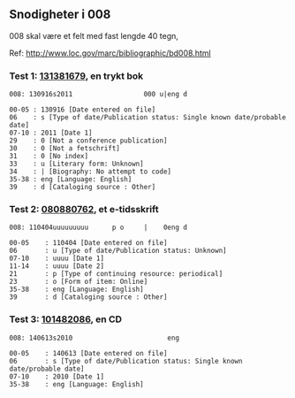 ## Snodigheter i 008

008 skal være et felt med fast lengde 40 tegn,

Ref: http://www.loc.gov/marc/bibliographic/bd008.html

### Test 1: [131381679](http://oai.bibsys.no/oai/repository?verb=GetRecord&metadataPrefix=marcxchange&identifier=oai:bibsys.no:biblio:131381679), en trykt bok

```
008: 130916s2011                  000 u|eng d

00-05 : 130916 [Date entered on file]
06    : s [Type of date/Publication status: Single known date/probable date]
07-10 : 2011 [Date 1]
29    : 0 [Not a conference publication]
30    : 0 [Not a fetschrift]
31    : 0 [No index]
33    : u [Literary form: Unknown]
34    : | [Biography: No attempt to code] 
35-38 : eng [Language: English]
39    : d [Cataloging source : Other]
```

### Test 2: [080880762](http://oai.bibsys.no/oai/repository?verb=GetRecord&metadataPrefix=marcxchange&identifier=oai:bibsys.no:biblio:080880762), et e-tidsskrift

```
008: 110404uuuuuuuuu      p o     |    0eng d

00-05    : 110404 [Date entered on file]
06       : u [Type of date/Publication status: Unknown]
07-10    : uuuu [Date 1]
11-14    : uuuu [Date 2]
21       : p [Type of continuing resource: periodical]
23       : o [Form of item: Online]
35-38    : eng [Language: English]
39       : d [Cataloging source : Other]
```

### Test 3: [101482086](http://oai.bibsys.no/oai/repository?verb=GetRecord&metadataPrefix=marcxchange&identifier=oai:bibsys.no:biblio:101482086), en CD

```
008: 140613s2010                        eng  

00-05    : 140613 [Date entered on file]
06       : s [Type of date/Publication status: Single known date/probable date]
07-10    : 2010 [Date 1]
35-38    : eng [Language: English]
```
